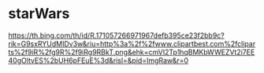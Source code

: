 # starWars
https://th.bing.com/th/id/R.171057266971967defb395ce23f2bb9c?rik=G9sxRYUdMIDv3w&riu=http%3a%2f%2fwww.clipartbest.com%2fcliparts%2f9iR%2fg9R%2f9iRg9RBkT.png&ehk=cmVI2Tp1hqBMKbWWEZVt2i7EE40gOltvES%2bUH6pFEuE%3d&risl=&pid=ImgRaw&r=0
